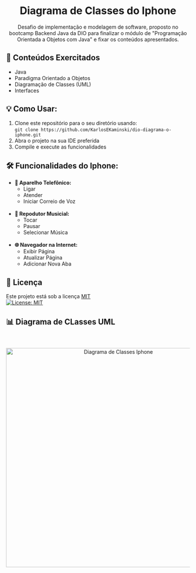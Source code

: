 <h1 align="center">Diagrama de Classes do Iphone</h1>
<p align="center">Desafio de implementação e modelagem de software, proposto no bootcamp Backend Java da DIO para finalizar o módulo de "Programação Orientada a Objetos com Java" e fixar os conteúdos apresentados.</p>

## 📖 Conteúdos Exercitados
- Java
- Paradigma Orientado a Objetos
- Diagramação de Classes (UML)
- Interfaces

## 💡 Como Usar:
1. Clone este repositório para o seu diretório usando:<br>
   ```git clone https://github.com/KarlosEKaminski/dio-diagrama-o-iphone.git```
2. Abra o projeto na sua IDE preferida
3. Compile e execute as funcionalidades   

## 🛠 Funcionalidades do Iphone:
- **📱 Aparelho Telefônico:**
  - Ligar
  - Atender
  - Iniciar Correio de Voz
  <br>
- **🎵 Repodutor Musicial:**
  - Tocar
  - Pausar
  - Selecionar Música
  <br>
- **🌐 Navegador na Internet:**
  - Exibir Página
  - Atualizar Página
  - Adicionar Nova Aba
 
## 📄 Licença

Este projeto está sob a licença [MIT](LICENSE.txt)<br>
[![License: MIT](https://img.shields.io/badge/License-MIT-green.svg)](https://opensource.org/licenses/MIT)

## 📊 Diagrama de CLasses UML
<div align="center">
  <br>
  <br>
  <img src="Iphone/Diagrama de Classes/Diagrama de Classes do Iphone.png" alt="Diagrama de Classes Iphone" width="600">
</div>

